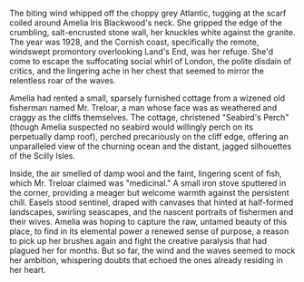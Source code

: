 The biting wind whipped off the choppy grey Atlantic, tugging at the scarf coiled around Amelia Iris Blackwood's neck. She gripped the edge of the crumbling, salt-encrusted stone wall, her knuckles white against the granite. The year was 1928, and the Cornish coast, specifically the remote, windswept promontory overlooking Land's End, was her refuge. She'd come to escape the suffocating social whirl of London, the polite disdain of critics, and the lingering ache in her chest that seemed to mirror the relentless roar of the waves.

Amelia had rented a small, sparsely furnished cottage from a wizened old fisherman named Mr. Treloar, a man whose face was as weathered and craggy as the cliffs themselves. The cottage, christened "Seabird's Perch" (though Amelia suspected no seabird would willingly perch on its perpetually damp roof), perched precariously on the cliff edge, offering an unparalleled view of the churning ocean and the distant, jagged silhouettes of the Scilly Isles.

Inside, the air smelled of damp wool and the faint, lingering scent of fish, which Mr. Treloar claimed was "medicinal." A small iron stove sputtered in the corner, providing a meager but welcome warmth against the persistent chill. Easels stood sentinel, draped with canvases that hinted at half-formed landscapes, swirling seascapes, and the nascent portraits of fishermen and their wives. Amelia was hoping to capture the raw, untamed beauty of this place, to find in its elemental power a renewed sense of purpose, a reason to pick up her brushes again and fight the creative paralysis that had plagued her for months. But so far, the wind and the waves seemed to mock her ambition, whispering doubts that echoed the ones already residing in her heart.
